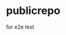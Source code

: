 # publicrepo
for e2e test




















































































































































































































































































































































































































































































































































































































































































































































































































































































































































































































































































































































































































































































































































































































































































































































































































































































































































































































































































































































































































































































































































































































































































































































































































































































































































































































































































































































































